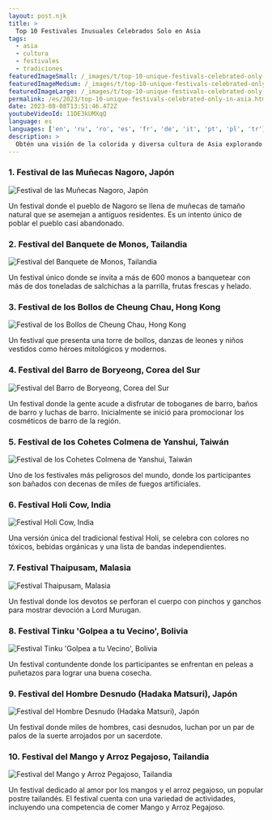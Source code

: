 ```yaml
---
layout: post.njk
title: >
  Top 10 Festivales Inusuales Celebrados Solo en Asia
tags:
  - asia
  - cultura
  - festivales
  - tradiciones
featuredImageSmall: /_images/t/top-10-unique-festivals-celebrated-only-in-asia-cover-es-small.webp
featuredImageMedium: /_images/t/top-10-unique-festivals-celebrated-only-in-asia-cover-es-medium.webp
featuredImageLarge: /_images/t/top-10-unique-festivals-celebrated-only-in-asia-cover-es-large.webp
permalink: /es/2023/top-10-unique-festivals-celebrated-only-in-asia.html
date: 2023-08-08T13:51:46.472Z
youtubeVideoId: 11DE3kUMXqQ
language: es
languages: ['en', 'ru', 'ro', 'es', 'fr', 'de', 'it', 'pt', 'pl', 'tr']
description: >
  Obtén una visión de la colorida y diversa cultura de Asia explorando los 10 festivales más inusuales que se celebran solo en este continente. Experimenta las excentricidades, tradiciones y el increíble espíritu de los países asiáticos a través de estas celebraciones únicas.
---
```


### 1. Festival de las Muñecas Nagoro, Japón

![Festival de las Muñecas Nagoro, Japón](/_images/7/724f1534abca248a4a54d7bb0376becd-medium.webp)

Un festival donde el pueblo de Nagoro se llena de muñecas de tamaño natural que se asemejan a antiguos residentes. Es un intento único de poblar el pueblo casi abandonado.

### 2. Festival del Banquete de Monos, Tailandia

![Festival del Banquete de Monos, Tailandia](/_images/e/e40c17ad9111692a9528abc4f3ae450f-medium.webp)

Un festival único donde se invita a más de 600 monos a banquetear con más de dos toneladas de salchichas a la parrilla, frutas frescas y helado.

### 3. Festival de los Bollos de Cheung Chau, Hong Kong

![Festival de los Bollos de Cheung Chau, Hong Kong](/_images/c/c61918f480b5c05b85bee35e5e9274d0-medium.webp)

Un festival que presenta una torre de bollos, danzas de leones y niños vestidos como héroes mitológicos y modernos.

### 4. Festival del Barro de Boryeong, Corea del Sur

![Festival del Barro de Boryeong, Corea del Sur](/_images/0/0eea3beb9854a724c6ca11fc9b3e0e85-medium.webp)

Un festival donde la gente acude a disfrutar de toboganes de barro, baños de barro y luchas de barro. Inicialmente se inició para promocionar los cosméticos de barro de la región.

### 5. Festival de los Cohetes Colmena de Yanshui, Taiwán

![Festival de los Cohetes Colmena de Yanshui, Taiwán](/_images/7/7bc71e6c0272eb9b5debc64abbec3440-medium.webp)

Uno de los festivales más peligrosos del mundo, donde los participantes son bañados con decenas de miles de fuegos artificiales.

### 6. Festival Holi Cow, India

![Festival Holi Cow, India](/_images/1/13ed8b45ff0d73323e8f51dcef175e2e-medium.webp)

Una versión única del tradicional festival Holi, se celebra con colores no tóxicos, bebidas orgánicas y una lista de bandas independientes.

### 7. Festival Thaipusam, Malasia

![Festival Thaipusam, Malasia](/_images/e/e7a703ff6e25964b7048061e636e87d1-medium.webp)

Un festival donde los devotos se perforan el cuerpo con pinchos y ganchos para mostrar devoción a Lord Murugan.

### 8. Festival Tinku 'Golpea a tu Vecino', Bolivia

![Festival Tinku 'Golpea a tu Vecino', Bolivia](/_images/0/0844a5add19c1ab3f529816b9fddbcf9-medium.webp)

Un festival contundente donde los participantes se enfrentan en peleas a puñetazos para lograr una buena cosecha.

### 9. Festival del Hombre Desnudo (Hadaka Matsuri), Japón

![Festival del Hombre Desnudo (Hadaka Matsuri), Japón](/_images/9/99847bff5b3b74d7fbe5f00cf8ca34f9-medium.webp)

Un festival donde miles de hombres, casi desnudos, luchan por un par de palos de la suerte arrojados por un sacerdote.

### 10. Festival del Mango y Arroz Pegajoso, Tailandia

![Festival del Mango y Arroz Pegajoso, Tailandia](/_images/3/3b2ba7de90675538e144ed0379b34797-medium.webp)

Un festival dedicado al amor por los mangos y el arroz pegajoso, un popular postre tailandés. El festival cuenta con una variedad de actividades, incluyendo una competencia de comer Mango y Arroz Pegajoso.

